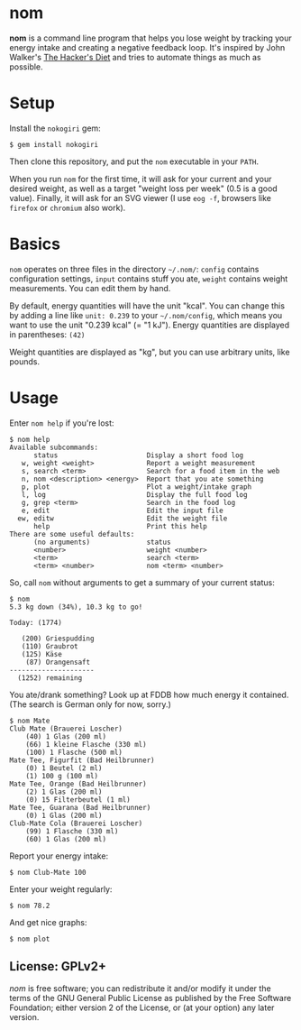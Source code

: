 # nom

**nom** is a command line program that helps you lose weight by tracking your energy intake and creating a negative feedback loop. It's inspired by John Walker's [The Hacker's Diet](https://www.fourmilab.ch/hackdiet/) and tries to automate things as much as possible.

# Setup

Install the `nokogiri` gem:

    $ gem install nokogiri

Then clone this repository, and put the `nom` executable in your `PATH`.

When you run `nom` for the first time, it will ask for your current and your desired weight, as well as a target "weight loss per week" (0.5 is a good value). Finally, it will ask for an SVG viewer (I use `eog -f`, browsers like `firefox` or `chromium` also work).

# Basics

`nom` operates on three files in the directory `~/.nom/`: `config` contains configuration settings, `input` contains stuff you ate, `weight` contains weight measurements. You can edit them by hand.

By default, energy quantities will have the unit "kcal". You can change this by adding a line like `unit: 0.239` to your `~/.nom/config`, which means you want to use the unit "0.239 kcal" (= "1 kJ"). Energy quantities are displayed in parentheses: `(42)`

Weight quantities are displayed as "kg", but you can use arbitrary units, like pounds.

# Usage

Enter `nom help` if you're lost:

    $ nom help
    Available subcommands:
          status                      Display a short food log
       w, weight <weight>             Report a weight measurement
       s, search <term>               Search for a food item in the web
       n, nom <description> <energy>  Report that you ate something
       p, plot                        Plot a weight/intake graph
       l, log                         Display the full food log
       g, grep <term>                 Search in the food log
       e, edit                        Edit the input file
      ew, editw                       Edit the weight file
          help                        Print this help
    There are some useful defaults:
          (no arguments)              status
          <number>                    weight <number>
          <term>                      search <term>
          <term> <number>             nom <term> <number>

So, call `nom` without arguments to get a summary of your current status:

    $ nom
    5.3 kg down (34%), 10.3 kg to go!

    Today: (1774)

       (200) Griespudding
       (110) Graubrot
       (125) Käse
        (87) Orangensaft
    ---------------------
      (1252) remaining

You ate/drank something? Look up at FDDB how much energy it contained. (The search is German only for now, sorry.)

    $ nom Mate
    Club Mate (Brauerei Loscher)
        (40) 1 Glas (200 ml)
        (66) 1 kleine Flasche (330 ml)
        (100) 1 Flasche (500 ml)
    Mate Tee, Figurfit (Bad Heilbrunner)
        (0) 1 Beutel (2 ml)
        (1) 100 g (100 ml)
    Mate Tee, Orange (Bad Heilbrunner)
        (2) 1 Glas (200 ml)
        (0) 15 Filterbeutel (1 ml)
    Mate Tee, Guarana (Bad Heilbrunner)
        (0) 1 Glas (200 ml)
    Club-Mate Cola (Brauerei Loscher)
        (99) 1 Flasche (330 ml)
        (60) 1 Glas (200 ml)

Report your energy intake:

    $ nom Club-Mate 100

Enter your weight regularly:

    $ nom 78.2

And get nice graphs:

    $ nom plot

## License: GPLv2+

*nom* is free software; you can redistribute it and/or modify it under the terms of the GNU General Public License as published by the Free Software Foundation; either version 2 of the License, or (at your option) any later version.
